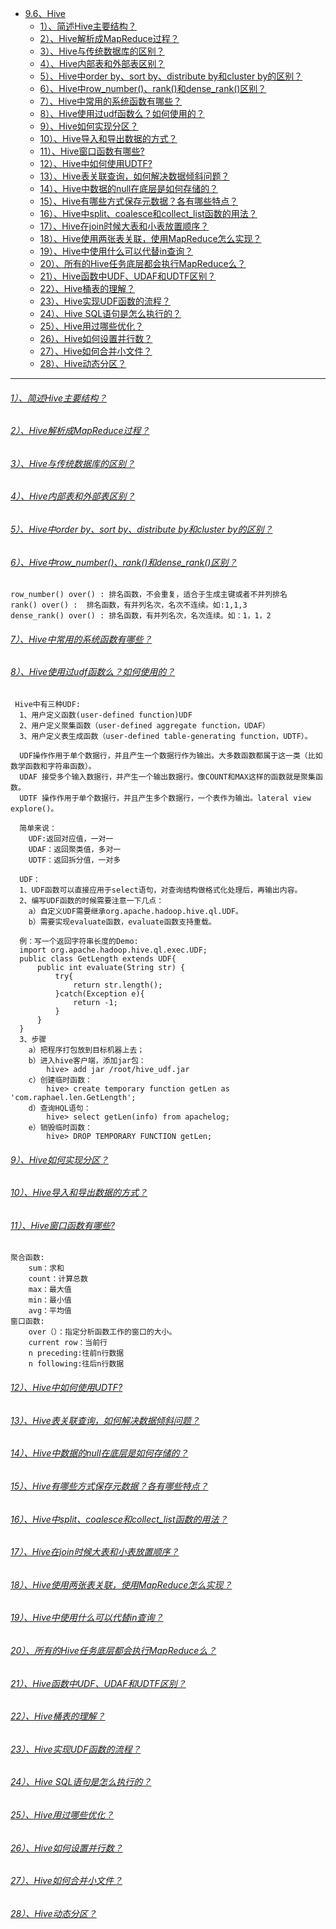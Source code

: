 * [9.6、Hive](bigdata-project/src/main/doc/hive.md)
    - [1）、简述Hive主要结构？]()
    - [2）、Hive解析成MapReduce过程？]()
    - [3）、Hive与传统数据库的区别？]()
    - [4）、Hive内部表和外部表区别？]()
    - [5）、Hive中order by、sort by、distribute by和cluster by的区别？]()
    - [6）、Hive中row_number()、rank()和dense_rank()区别？]()
    - [7）、Hive中常用的系统函数有哪些？]()
    - [8）、Hive使用过udf函数么？如何使用的？]()
    - [9）、Hive如何实现分区？]()
    - [10）、Hive导入和导出数据的方式？]()
    - [11）、Hive窗口函数有哪些?]()
    - [12）、Hive中如何使用UDTF?]()
    - [13）、Hive表关联查询，如何解决数据倾斜问题？]()
    - [14）、Hive中数据的null在底层是如何存储的？]()
    - [15）、Hive有哪些方式保存元数据？各有哪些特点？]()
    - [16）、Hive中split、coalesce和collect_list函数的用法？]()
    - [17）、Hive在join时候大表和小表放置顺序？]()
    - [18）、Hive使用两张表关联，使用MapReduce怎么实现？]()
    - [19）、Hive中使用什么可以代替in查询？]()
    - [20）、所有的Hive任务底层都会执行MapReduce么？]()
    - [21）、Hive函数中UDF、UDAF和UDTF区别？]()
    - [22）、Hive桶表的理解？]()
    - [23）、Hive实现UDF函数的流程？]()
    - [24）、Hive SQL语句是怎么执行的？]()
    - [25）、Hive用过哪些优化？]()
    - [26）、Hive如何设置并行数？]()
    - [27）、Hive如何合并小文件？]()
    - [28）、Hive动态分区？]()
---
###### [1）、简述Hive主要结构？]()
###### [2）、Hive解析成MapReduce过程？]()
###### [3）、Hive与传统数据库的区别？]()
###### [4）、Hive内部表和外部表区别？]()
###### [5）、Hive中order by、sort by、distribute by和cluster by的区别？]()
###### [6）、Hive中row_number()、rank()和dense_rank()区别？]()
    row_number() over() : 排名函数，不会重复，适合于生成主键或者不并列排名
    rank() over() :  排名函数，有并列名次，名次不连续。如:1,1,3
    dense_rank() over() : 排名函数，有并列名次，名次连续。如：1，1，2

###### [7）、Hive中常用的系统函数有哪些？]()
###### [8）、Hive使用过udf函数么？如何使用的？]()
     Hive中有三种UDF:
      1、用户定义函数(user-defined function)UDF
      2、用户定义聚集函数（user-defined aggregate function，UDAF）
      3、用户定义表生成函数（user-defined table-generating function，UDTF）。
      
      UDF操作作用于单个数据行，并且产生一个数据行作为输出。大多数函数都属于这一类（比如数学函数和字符串函数）。
      UDAF 接受多个输入数据行，并产生一个输出数据行。像COUNT和MAX这样的函数就是聚集函数。
      UDTF 操作作用于单个数据行，并且产生多个数据行，一个表作为输出。lateral view explore()。
      
      简单来说：
        UDF:返回对应值，一对一
        UDAF：返回聚类值，多对一
        UDTF：返回拆分值，一对多
        
      UDF：
      1、UDF函数可以直接应用于select语句，对查询结构做格式化处理后，再输出内容。
      2、编写UDF函数的时候需要注意一下几点：
        a）自定义UDF需要继承org.apache.hadoop.hive.ql.UDF。
        b）需要实现evaluate函数，evaluate函数支持重载。
      
      例：写一个返回字符串长度的Demo:
      import org.apache.hadoop.hive.ql.exec.UDF;
      public class GetLength extends UDF{
          public int evaluate(String str) {
              try{
                  return str.length();
              }catch(Exception e){
                  return -1;
              }
          }
      }
      3、步骤
        a）把程序打包放到目标机器上去；
        b）进入hive客户端，添加jar包：
            hive> add jar /root/hive_udf.jar
        c）创建临时函数：
            hive> create temporary function getLen as 'com.raphael.len.GetLength';
        d）查询HQL语句：
            hive> select getLen(info) from apachelog;
        e）销毁临时函数：
            hive> DROP TEMPORARY FUNCTION getLen;

###### [9）、Hive如何实现分区？]()
###### [10）、Hive导入和导出数据的方式？]()
###### [11）、Hive窗口函数有哪些?]()
    聚合函数:
        sum：求和    
        count：计算总数 
        max：最大值
        min：最小值
        avg：平均值
    窗口函数:
        over（）：指定分析函数工作的窗口的大小。
        current row：当前行
        n preceding:往前n行数据
        n following:往后n行数据

###### [12）、Hive中如何使用UDTF?]()
###### [13）、Hive表关联查询，如何解决数据倾斜问题？]()
###### [14）、Hive中数据的null在底层是如何存储的？]()
###### [15）、Hive有哪些方式保存元数据？各有哪些特点？]()
###### [16）、Hive中split、coalesce和collect_list函数的用法？]()
###### [17）、Hive在join时候大表和小表放置顺序？]()
###### [18）、Hive使用两张表关联，使用MapReduce怎么实现？]()
###### [19）、Hive中使用什么可以代替in查询？]()
###### [20）、所有的Hive任务底层都会执行MapReduce么？]()
###### [21）、Hive函数中UDF、UDAF和UDTF区别？]()
###### [22）、Hive桶表的理解？]()
###### [23）、Hive实现UDF函数的流程？]()
###### [24）、Hive SQL语句是怎么执行的？]()
###### [25）、Hive用过哪些优化？]()
###### [26）、Hive如何设置并行数？]()
###### [27）、Hive如何合并小文件？]()
###### [28）、Hive动态分区？]()